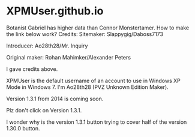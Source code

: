 # XPMUser.github.io
Botanist Gabriel has higher data than Connor Monstertamer. How to make the link below work? 
Credits: Sitemaker: Slappygig/Daboss7173 

Introducer: Ao28th28/Mr. Inquiry 

Original maker: Rohan Mahimker/Alexander Peters

I gave credits above.

XPMUser is the default username of an account to use in Windows XP Mode in Windows 7.
I'm Ao28th28 (PVZ Unknown Edition Maker).

Version 1.3.1 from 2014 is coming soon.

Plz don't click on Version 1.3.1.

I wonder why is the version 1.3.1 button trying to cover half of the version 1.30.0 button.
